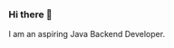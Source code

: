 ### Hi there 👋
I am an aspiring Java Backend Developer.

<!--
**hemant097/hemant097** is a ✨ _special_ ✨ repository because its `README.md` (this file) appears on your GitHub profile.

Here are some ideas to get you started:

- 🔭 I’m currently working on ...
- 🌱 I’m currently learning ...Java
- 👯 I’m looking to collaborate on ...
- 🤔 I’m looking for help with ...
- 💬 Ask me about ...
####📫 How to reach me: ...hem789ant1997@outlook.com
- 😄 Pronouns: ...
- ⚡ Fun fact: ...
-->
